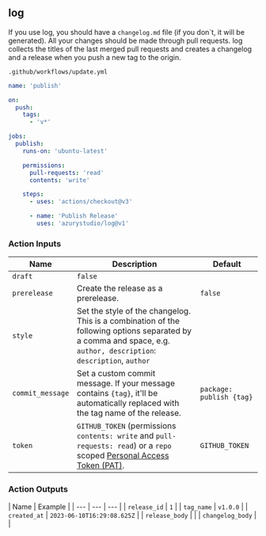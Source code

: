 ## log

If you use log, you should have a `changelog.md` file (if you don`t, it will be generated). All your changes should be made through pull requests. log collects the titles of the last merged pull requests and creates a changelog and a release when you push a new tag to the origin.

`.github/workflows/update.yml`

```yml
name: 'publish'

on:
  push:
    tags:
      - 'v*'

jobs:
  publish:
    runs-on: 'ubuntu-latest'

    permissions:
      pull-requests: 'read'
      contents: 'write'

    steps:
      - uses: 'actions/checkout@v3'

      - name: 'Publish Release'
        uses: 'azurystudio/log@v1'
```

### Action Inputs

| Name | Description | Default |
| --- | --- | --- |
| `draft` | `false` |
| `prerelease` | Create the release as a prerelease. | `false` |
| `style` | Set the style of the changelog. This is a combination of the following options separated by a comma and space, e.g. `author, description`: `description`, `author` | |
| `commit_message` | Set a custom commit message. If your message contains `{tag}`, it'll be automatically replaced with the tag name of the release. | `package: publish {tag}` |
| `token` | `GITHUB_TOKEN` (permissions `contents: write` and `pull-requests: read`) or a `repo` scoped [Personal Access Token (PAT)](https://docs.github.com/en/github/authenticating-to-github/creating-a-personal-access-token). | `GITHUB_TOKEN` |

### Action Outputs

| Name | Example |
| --- | --- | --- |
| `release_id` | `1` |
| `tag_name` | `v1.0.0` |
| `created_at` | `2023-06-10T16:29:08.625Z` |
| `release_body` | |
| `changelog_body` | |

